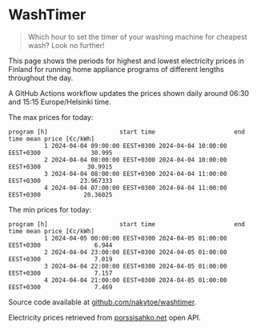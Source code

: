 
# WashTimer

> Which hour to set the timer of your washing machine for cheapest wash? Look no further!

This page shows the periods for highest and lowest electricity prices in Finland 
for running home appliance programs of different lengths throughout the day. 

A GitHub Actions workflow updates the prices shown daily around 06:30 and 15:15 Europe/Helsinki time.

The max prices for today:

	program [h]                    start time                      end time mean price [€c/kWh]
	          1 2024-04-04 09:00:00 EEST+0300 2024-04-04 10:00:00 EEST+0300              30.995
	          2 2024-04-04 08:00:00 EEST+0300 2024-04-04 10:00:00 EEST+0300             30.9915
	          3 2024-04-04 08:00:00 EEST+0300 2024-04-04 11:00:00 EEST+0300           23.967333
	          4 2024-04-04 07:00:00 EEST+0300 2024-04-04 11:00:00 EEST+0300            20.36025

The min prices for today:

	program [h]                    start time                      end time mean price [€c/kWh]
	          1 2024-04-05 00:00:00 EEST+0300 2024-04-05 01:00:00 EEST+0300               6.944
	          2 2024-04-04 23:00:00 EEST+0300 2024-04-05 01:00:00 EEST+0300               7.019
	          3 2024-04-04 22:00:00 EEST+0300 2024-04-05 01:00:00 EEST+0300               7.157
	          4 2024-04-04 21:00:00 EEST+0300 2024-04-05 01:00:00 EEST+0300               7.469


Source code available at [github.com/nakytoe/washtimer](https://github.com/nakytoe/washtimer).

Electricity prices retrieved from [porssisahko.net](https://porssisahko.net/api) open API.

